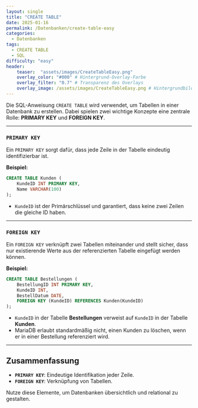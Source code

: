 ```yaml
---
layout: single
title: "CREATE TABLE"
date: 2025-01-16
permalink: /Datenbanken/create-table-easy
categories:
  - Datenbanken
tags:
  - CREATE TABLE
  - SQL
difficulty: "easy"
header:
    teaser:  "assets/images/CreateTableEasy.png"
    overlay_color: "#000" # Hintergrund-Overlay-Farbe
    overlay_filter: "0.7" # Transparenz des Overlays
    overlay_image: /assets/images/CreateTableEasy.png # Hintergrundbild
---
```


Die SQL-Anweisung `CREATE TABLE` wird verwendet, um Tabellen in einer Datenbank zu erstellen. Dabei spielen zwei wichtige Konzepte eine zentrale Rolle: **PRIMARY KEY** und **FOREIGN KEY**.

---

### `PRIMARY KEY`
Ein `PRIMARY KEY` sorgt dafür, dass jede Zeile in der Tabelle eindeutig identifizierbar ist.

**Beispiel:**
```sql
CREATE TABLE Kunden (
    KundeID INT PRIMARY KEY,
    Name VARCHAR(100)
);
```
- `KundeID` ist der Primärschlüssel und garantiert, dass keine zwei Zeilen die gleiche ID haben.

---

### `FOREIGN KEY`
Ein `FOREIGN KEY` verknüpft zwei Tabellen miteinander und stellt sicher, dass nur existierende Werte aus der referenzierten Tabelle eingefügt werden können.

**Beispiel:**
```sql
CREATE TABLE Bestellungen (
    BestellungID INT PRIMARY KEY,
    KundeID INT,
    BestellDatum DATE,
    FOREIGN KEY (KundeID) REFERENCES Kunden(KundeID)
);
```
- `KundeID` in der Tabelle **Bestellungen** verweist auf `KundeID` in der Tabelle **Kunden**.
- MariaDB erlaubt standardmäßig nicht, einen Kunden zu löschen, wenn er in einer Bestellung referenziert wird.

---

## Zusammenfassung
- **`PRIMARY KEY`**: Eindeutige Identifikation jeder Zeile.
- **`FOREIGN KEY`**: Verknüpfung von Tabellen.

Nutze diese Elemente, um Datenbanken übersichtlich und relational zu gestalten.

